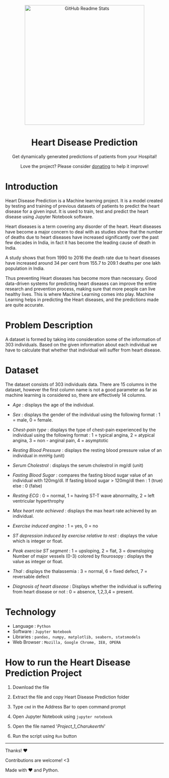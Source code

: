 <p align="center">
 <img width="380px" src="https://cdn.dribbble.com/users/4506667/screenshots/14492641/media/6de2720d067de8107641c12e6acbd0db.png" align="center" alt="GitHub Readme Stats" />
 <h1 align="center">Heart Disease Prediction</h1>
 <p align="center">Get dynamically generated predictions of patients from your Hospital!</p>
</p>

<p align="center">Love the project? Please consider <a href="">donating</a> to help it improve!
<p>

# Introduction

Heart Disease Prediction is a Machine learning project. It is a model created by testing and training of previous datasets of patients to predict the heart disease for a given input. It is used to train, test and predict the heart disease using Jupyter Notebook software.

Heart diseases is a term covering any disorder of the heart. Heart diseases have become a major concern to deal with as studies show that the number of deaths due to heart diseases have increased significantly over the past few decades in India, in fact it has become the leading cause of death in India.

A study shows that from 1990 to 2016 the death rate due to heart diseases have increased around 34 per cent from 155.7 to 209.1 deaths per one lakh population in India.

Thus preventing Heart diseases has become more than necessary. Good data-driven systems for predicting heart diseases can improve the entire research and prevention process, making sure that more people can live healthy lives. This is where Machine Learning comes into play. Machine Learning helps in predicting the Heart diseases, and the predictions made are quite accurate.

# Problem Description

A dataset is formed by taking into consideration some of the information of 303 individuals. Based on the given information about each individual we have to calculate that whether that individual will suffer from heart disease.

# Dataset

The dataset consists of 303 individuals data.
There are 15 columns in the dataset, however the first column name is not a good parameter as far as machine learning is considered so, there are effectively 14 columns.

- _Age_ : displays the age of the individual.

- _Sex_ : displays the gender of the individual using the following format : 1 = male, 0 = female.
- _Chest-pain type_ : displays the type of chest-pain experienced by the individual using the following format : 1 = typical angina, 2 = atypical angina, 3 = non - anginal pain, 4 = asymptotic
- _Resting Blood Pressure_ : displays the resting blood pressure value of an individual in mmHg (unit)
- _Serum Cholestrol_ : displays the serum cholestrol in mg/dl (unit)
- _Fasting Blood Sugar_ : compares the fasting blood sugar value of an individual with 120mg/dl. If fasting blood sugar > 120mg/dl then : 1 (true) else : 0 (false)
- _Resting ECG_ : 0 = normal, 1 = having ST-T wave abnormality, 2 = left ventricular hyperthrophy
- _Max heart rate achieved_ : displays the max heart rate achieved by an individual.
- _Exercise induced angina_ : 1 = yes, 0 = no
- _ST depression induced by exercise relative to rest_ : displays the value which is integer or float.
- _Peak exercise ST segment_ : 1 = upsloping, 2 = flat, 3 = downsloping
Number of major vessels (0-3) colored by flourosopy : displays the value as integer or float.
- _Thal_ : displays the thalassemia : 3 = normal, 6 = fixed defect, 7 = reversable defect
- _Diagnosis of heart disease_ : Displays whether the individual is suffering from heart disease or not : 0 = absence, 1,2,3,4 = present.

# Technology

- Language : `Python`
- Software : `Jupyter Notebook`
- Libraries : `pandas, numpy, matplotlib, seaborn, statsmodels`
- Web Browser : `Mozilla, Google Chrome, IE8, OPERA`

# How to run the Heart Disease Prediction Project

1. Download the file

2. Extract the file and copy Heart Disease Prediction folder

3. Type `cmd` in the Address Bar to open command prompt

4. Open Jupyter Notebook using `jupyter notebook`

5. Open the file named '_Project_1_Charukeerthi_'

7. Run the script using `Run` button


---

Thanks! :heart:

Contributions are welcome! <3

Made with :heart: and Python.
